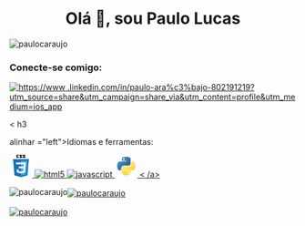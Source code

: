 <h1 align="center">Olá 👋, sou Paulo Lucas</h1>
<p align="left"> <img src="https://komarev.com/ghpvc/?username=PauloCAraujo&label=Profile% 20views&color=0e75b6&style=flat" alt="paulocaraujo" /> </p>

<h3 align="left">Conecte-se comigo:</h3>
<p align="left">
<a href="https:// linkedin.com/in/https://www.linkedin.com/in/paulo-ara%c3%bajo-802191219?utm_source=share&utm_campaign=share_via&utm_content=profile&utm_medium=ios_app" target="blank"><img align="center " src="https://raw.githubusercontent.com/rahuldkjain/github-profile-readme-generator/master/src/images/icons/Social/linked-in-alt.svg" alt="https://www .linkedin.com/in/paulo-ara%c3%bajo-802191219?utm_source=share&utm_campaign=share_via&utm_content=profile&utm_medium=ios_app" height="30" width="40" /></a> </p> <
h3

alinhar ="left">Idiomas e ferramentas:</h3>
<p align="left"> <a href="https://www.w3schools.com/css/" target="_blank" rel="noreferrer"> <img src="https://raw.githubusercontent.com/devicons/devicon/master/icons/css3/css3-original-wordmark.svg" alt="css3" width="40" height="40"/> </a> <a href="https://www.w3.org/html/" target="_blank" rel="noreferrer"> <img src="https://raw.githubusercontent.com/devicons/ devicon/master/icons/html5/html5-original-wordmark.svg" alt="html5" width="40" height="40"/> </a> <a href="https://developer.mozilla. org/en-US/docs/Web/JavaScript" target="_blank" rel="noreferrer"> <img src="https://raw.githubusercontent.com/devicons/devicon/master/icons/javascript/javascript- original.svg" alt="javascript" width="40" height="40"/> </a> <a href="https://www.python.org" target="_blank" rel="noreferrer" > <img src="https://raw.githubusercontent.com/devicons/devicon/master/icons/python/python-original.svg" alt="python" width="40" height="40"/> < /a> </p>

<p><img align="left" src="https://github-readme-stats.vercel.app/api/top-langs?username=paulocaraujo&show_icons=true&locale=en&layout=compact" alt="paulocaraujo" /></p>

<p> <img align="center" src="https://github-readme-stats.vercel.app/api?username=paulocaraujo&show_icons=true&locale=en" alt="paulocaraujo" /></p>

<p><img align="center" src="https://github-readme-streak-stats.herokuapp. com/?user=paulocaraujo&" alt="paulocaraujo" /></p>
